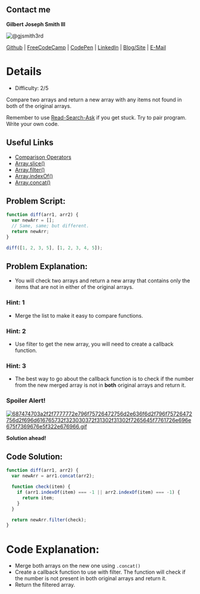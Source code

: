 ## Contact me
**Gilbert Joseph Smith III**

![@gjsmith3rd](https://avatars0.githubusercontent.com/gjsmith3rd?&s=128)

[Github](https://github.com/gjsmith3rd) | [FreeCodeCamp](http://www.freecodecamp.com/gjsmith3rd) |  [CodePen](http://codepen.io/gjsmith3rd/) | [LinkedIn](https://www.linkedin.com/in/gjsmith3rd) | [Blog/Site](https://gjsmith3rd.github.io/) | [E-Mail](mailto:contact@mobileCreature.com)

# Details
- Difficulty: 2/5

Compare two arrays and return a new array with any items not found in both of the original arrays.

Remember to use [ Read-Search-Ask](http://github.com/FreeCodeCamp/freecodecamp/wiki/How-to-get-help-when-you-get-stuck) if you get stuck. Try to pair program. Write your own code.

## Useful Links
- [Comparison Operators](https://developer.mozilla.org/en-US/docs/Web/JavaScript/Reference/Operators/Comparison_Operators)
- [Array.slice()](https://developer.mozilla.org/en-US/docs/Web/JavaScript/Reference/Global_Objects/Array/slice)
- [Array.filter()](https://developer.mozilla.org/en-US/docs/Web/JavaScript/Reference/Global_Objects/Array/filter)
- [Array.indexOf()](https://developer.mozilla.org/en-US/docs/Web/JavaScript/Reference/Global_Objects/Array/indexOf)
- [Array.concat()](https://developer.mozilla.org/en-US/docs/Web/JavaScript/Reference/Global_Objects/Array/concat)

## Problem Script:

```js
function diff(arr1, arr2) {
  var newArr = [];
  // Same, same; but different.
  return newArr;
}

diff([1, 2, 3, 5], [1, 2, 3, 4, 5]);
```

## Problem Explanation:
- You will check two arrays and return a new array that contains only the items that are not in either of the original arrays.

### Hint: 1
- Merge the list to make it easy to compare functions.

### Hint: 2
- Use filter to get the new array, you will need to create a callback function.

### Hint: 3
- The best way to go about the callback function is to check if the number from the new merged array is not in **both** original arrays and return it.

### Spoiler Alert!
[![687474703a2f2f7777772e796f75726472756d2e636f6d2f796f75726472756d2f696d616765732f323030372f31302f31302f7265645f7761726e696e675f7369676e5f322e676966.gif](https://files.gitter.im/FreeCodeCamp/Wiki/nlOm/thumb/687474703a2f2f7777772e796f75726472756d2e636f6d2f796f75726472756d2f696d616765732f323030372f31302f31302f7265645f7761726e696e675f7369676e5f322e676966.gif)](https://files.gitter.im/FreeCodeCamp/Wiki/nlOm/687474703a2f2f7777772e796f75726472756d2e636f6d2f796f75726472756d2f696d616765732f323030372f31302f31302f7265645f7761726e696e675f7369676e5f322e676966.gif)

**Solution ahead!**

## Code Solution:

```js
function diff(arr1, arr2) {
  var newArr = arr1.concat(arr2);

  function check(item) {
    if (arr1.indexOf(item) === -1 || arr2.indexOf(item) === -1) {
      return item;
    }
  }

  return newArr.filter(check);
}
```

# Code Explanation:
- Merge both arrays on the new one using `.concat()`
- Create a callback function to use with filter. The function will check if the number is not present in both original arrays and return it.
- Return the filtered array.
